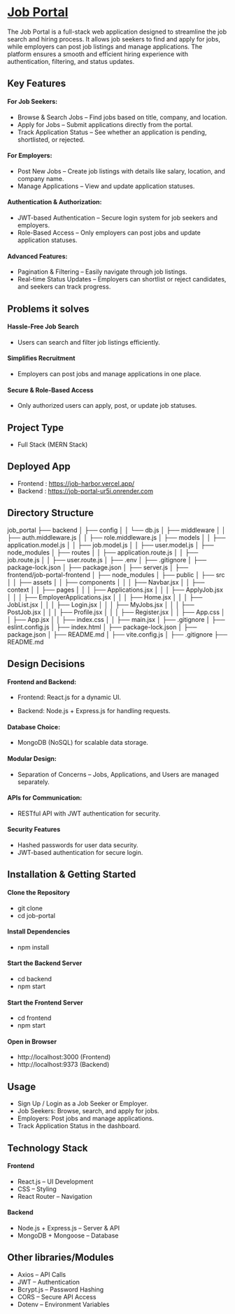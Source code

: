 # [Job Portal](https://job-harbor.vercel.app/)

The Job Portal is a full-stack web application designed to streamline the job search and hiring process. It allows job seekers to find and apply for jobs, while employers can post job listings and manage applications. The platform ensures a smooth and efficient hiring experience with authentication, filtering, and status updates.
## Key Features

#### For Job Seekers:
- Browse & Search Jobs – Find jobs based on title, company, and location.
- Apply for Jobs – Submit applications directly from the portal.
- Track Application Status – See whether an application is pending, shortlisted, or rejected.

#### For Employers: 
- Post New Jobs – Create job listings with details like salary, location, and company name.
- Manage Applications – View and update application statuses.


#### Authentication & Authorization:
- JWT-based Authentication – Secure login system for job seekers and employers.
- Role-Based Access – Only employers can post jobs and update application statuses.

#### Advanced Features:
- Pagination & Filtering – Easily navigate through job listings.
- Real-time Status Updates – Employers can shortlist or reject candidates, and seekers can track progress.

## Problems it solves

#### Hassle-Free Job Search

- Users can search and filter job listings efficiently.

#### Simplifies Recruitment

- Employers can post jobs and manage applications in one place.

#### Secure & Role-Based Access

- Only authorized users can apply, post, or update job statuses. 
## Project Type
 - Full Stack (MERN Stack)
## Deployed App

- Frontend : https://job-harbor.vercel.app/
- Backend :  https://job-portal-ur5i.onrender.com
## Directory Structure

job_portal
├── backend
│   ├── config
│   │   └── db.js
│   ├── middleware
│   │   ├── auth.middleware.js
│   │   ├── role.middleware.js
│   ├── models
│   │   ├── application.model.js
│   │   ├── job.model.js
│   │   ├── user.model.js
│   ├── node_modules
│   ├── routes
│   │   ├── application.route.js
│   │   ├── job.route.js
│   │   ├── user.route.js
│   ├── .env
│   ├── .gitignore
│   ├── package-lock.json
│   ├── package.json
│   ├── server.js
│
├── frontend/job-portal-frontend
│   ├── node_modules
│   ├── public
│   ├── src
│   │   ├── assets
│   │   ├── components
│   │   │   ├── Navbar.jsx
│   │   ├── context
│   │   ├── pages
│   │   │   ├── Applications.jsx
│   │   │   ├── ApplyJob.jsx
│   │   │   ├── EmployerApplications.jsx
│   │   │   ├── Home.jsx
│   │   │   ├── JobList.jsx
│   │   │   ├── Login.jsx
│   │   │   ├── MyJobs.jsx
│   │   │   ├── PostJob.jsx
│   │   │   ├── Profile.jsx
│   │   │   ├── Register.jsx
│   │   ├── App.css
│   │   ├── App.jsx
│   │   ├── index.css
│   │   ├── main.jsx
│   ├── .gitignore
│   ├── eslint.config.js
│   ├── index.html
│   ├── package-lock.json
│   ├── package.json
│   ├── README.md
│   ├── vite.config.js
│
├── .gitignore
├── README.md
## Design Decisions

#### Frontend and Backend:

- Frontend: React.js for a dynamic UI.

- Backend: Node.js + Express.js for handling requests.

#### Database Choice:

- MongoDB (NoSQL) for scalable data storage.

#### Modular Design:

- Separation of Concerns – Jobs, Applications, and Users are managed separately.

#### APIs for Communication:

- RESTful API with JWT authentication for security.

#### Security Features

- Hashed passwords for user data security.
- JWT-based authentication for secure login.

## Installation & Getting Started
 
#### Clone the Repository

- git clone <repository-url>
- cd job-portal

#### Install Dependencies
- npm install

####  Start the Backend Server
- cd backend
- npm start

#### Start the Frontend Server
- cd frontend
- npm start


#### Open in Browser
- http://localhost:3000 (Frontend)
- http://localhost:9373 (Backend)
## Usage

- Sign Up / Login as a Job Seeker or Employer.
- Job Seekers: Browse, search, and apply for jobs.
- Employers: Post jobs and manage applications.
- Track Application Status in the dashboard.

## Technology Stack

#### Frontend
- React.js – UI Development
- CSS – Styling
- React Router – Navigation

#### Backend
- Node.js + Express.js – Server & API
- MongoDB + Mongoose – Database


## Other libraries/Modules
- Axios – API Calls
- JWT – Authentication
- Bcrypt.js – Password Hashing
- CORS – Secure API Access
- Dotenv – Environment Variables
